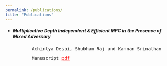 ```yaml
---
permalink: /publications/
title: "Publications"
---
```

<ul>
<li><h5>Multiplicative Depth Independent & Efficient MPC in the Presence of Mixed Adversary</h5>
<pre>       Achintya Desai, Shubham Raj and Kannan Srinathan</pre>
<pre>       Manuscript <a href="https://eprint.iacr.org/2020/1337" style="color:red;">pdf</a></li></pre>
</ul>
